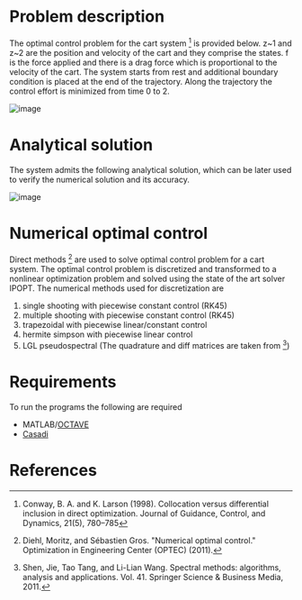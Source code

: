 # Problem description

The optimal control problem for the cart system [^1] is provided below. z~1 and z~2 are the position and velocity of the cart and they comprise the states. f is the force applied and there is a drag force which is proportional to the velocity of the cart. The system starts from rest and additional boundary condition is placed at the end of the trajectory. Along the trajectory the control effort is minimized from time 0 to 2.

![image](https://user-images.githubusercontent.com/16457676/236567436-9d87b891-e74f-4299-802c-a394693c1f60.png)

# Analytical solution

The system admits the following analytical solution, which can be later used to verify the numerical solution and its accuracy.

![image](https://user-images.githubusercontent.com/16457676/236629178-b6da4837-b1d8-454d-9ec4-2d67fb1abeba.png)

# Numerical optimal control
Direct methods [^2] are used to solve optimal control problem for a cart system. The optimal control problem is discretized and transformed to a nonlinear optimization problem and solved using the state of the art solver IPOPT. The numerical methods used for discretization are

1. single shooting with piecewise constant control (RK45)
2. multiple shooting with piecewise constant control (RK45)
3. trapezoidal with piecewise linear/constant control 
4. hermite simpson with piecewise linear control
5. LGL pseudospectral (The quadrature and diff matrices are taken from [^3])

# Requirements

To run the programs the following are required

- MATLAB/[OCTAVE](https://octave.org/)
- [Casadi](https://web.casadi.org/)

# References

[^1]: Conway, B. A. and K. Larson (1998). Collocation versus differential inclusion in direct optimization. Journal of Guidance, Control, and Dynamics, 21(5), 780–785
[^2]: Diehl, Moritz, and Sébastien Gros. "Numerical optimal control." Optimization in Engineering Center (OPTEC) (2011).
[^3]: Shen, Jie, Tao Tang, and Li-Lian Wang. Spectral methods: algorithms, analysis and applications. Vol. 41. Springer Science & Business Media, 2011.
